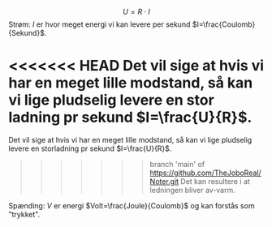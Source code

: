 $$U=R\cdot I$$
Strøm: $I$ er hvor meget energi vi kan levere per sekund $I=\frac{Coulomb}{Sekund}$.

<<<<<<< HEAD
Det vil sige at hvis vi har en meget lille modstand, så kan vi lige pludselig levere en stor ladning pr sekund $I=\frac{U}{R}$.
=======
Det vil sige at hvis vi har en meget lille modstand, så kan vi lige pludselig levere en storladning pr sekund $I=\frac{U}{R}$.
>>>>>>> branch 'main' of https://github.com/TheJoboReal/Noter.git
Det kan resultere i at ledningen bliver av-varm.

Spænding: $V$ er energi $Volt=\frac{Joule}{Coulomb}$ og kan forstås som "trykket".